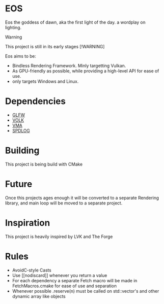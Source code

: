 # EOS
Eos the goddess of dawn, aka the first light of the day. a wordplay on lighting.

> [!WARNING] 
> This project is still in its early stages [!WARNING]


Eos aims to be:

- Bindless Rendering Framework. Minly targetting Vulkan.
- As GPU-friendly as possible, while providing a high-level API for ease of use.
- only targets Windows and Linux.

# Dependencies
- [GLFW](https://github.com/glfw/glfw)
- [VOLK](https://github.com/zeux/volk)
- [VMA](https://github.com/GPUOpen-LibrariesAndSDKs/VulkanMemoryAllocator)
- [SPDLOG](https://github.com/gabime/spdlog)

# Building
This project is being build with CMake


# Future
Once this projects ages enough it will be converted to a separate Rendering library, and main loop will be moved to a separate project.


# Inspiration
This project is heavily inspired by LVK and The Forge


# Rules
- AvoidC-style Casts
- Use [[nodiscard]] whenever you return a value
- For each dependency a separate Fetch macro will be made in FetchMacros.cmake for ease of use and separation 
- Whenever possible .reserve(n) must be called on std::vector's and other dynamic array like objects
